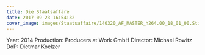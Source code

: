```yaml
---
title: Die Staatsaffäre
date: 2017-09-23 16:54:32
cover_image: images/Staatsaffaire/140320_AF_MASTER_h264.00_18_01_00.Still118.jpg
---
```


Year: 2014
Production: Producers at Work GmbH
Director: Michael Rowitz
DoP: Dietmar Koelzer
